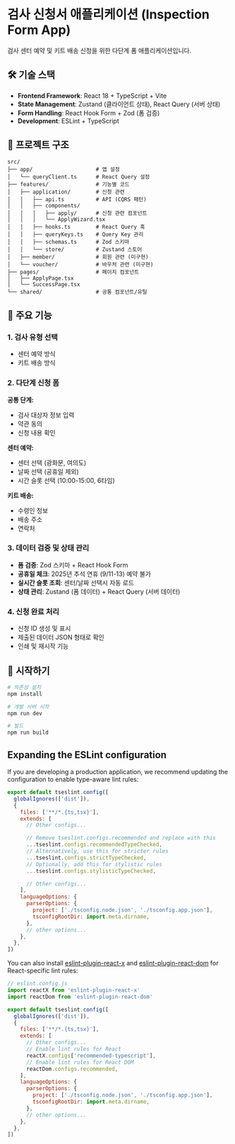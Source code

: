 # 검사 신청서 애플리케이션 (Inspection Form App)

검사 센터 예약 및 키트 배송 신청을 위한 다단계 폼 애플리케이션입니다.

## 🛠️ 기술 스택

- **Frontend Framework**: React 18 + TypeScript + Vite
- **State Management**: Zustand (클라이언트 상태), React Query (서버 상태)
- **Form Handling**: React Hook Form + Zod (폼 검증)
- **Development**: ESLint + TypeScript

## 📁 프로젝트 구조

```
src/
├── app/                    # 앱 설정
│   └── queryClient.ts      # React Query 설정
├── features/               # 기능별 코드
│   ├── application/        # 신청 관련
│   │   ├── api.ts          # API (CQRS 패턴)
│   │   ├── components/
│   │   │   ├── apply/      # 신청 관련 컴포넌트
│   │   │   └── ApplyWizard.tsx
│   │   ├── hooks.ts        # React Query 훅
│   │   ├── queryKeys.ts    # Query Key 관리
│   │   ├── schemas.ts      # Zod 스키마
│   │   └── store/          # Zustand 스토어
│   ├── member/             # 회원 관련 (미구현)
│   └── voucher/            # 바우처 관련 (미구현)
├── pages/                  # 페이지 컴포넌트
│   ├── ApplyPage.tsx
│   └── SuccessPage.tsx
└── shared/                 # 공통 컴포넌트/유틸
```

## 🎯 주요 기능

### 1. 검사 유형 선택
- 센터 예약 방식
- 키트 배송 방식

### 2. 다단계 신청 폼
**공통 단계:**
- 검사 대상자 정보 입력
- 약관 동의
- 신청 내용 확인

**센터 예약:**
- 센터 선택 (광화문, 여의도)
- 날짜 선택 (공휴일 제외)
- 시간 슬롯 선택 (10:00-15:00, 6타임)

**키트 배송:**
- 수령인 정보
- 배송 주소
- 연락처

### 3. 데이터 검증 및 상태 관리
- **폼 검증**: Zod 스키마 + React Hook Form
- **공휴일 체크**: 2025년 추석 연휴 (9/11-13) 예약 불가
- **실시간 슬롯 조회**: 센터/날짜 선택시 자동 로드
- **상태 관리**: Zustand (폼 데이터) + React Query (서버 데이터)

### 4. 신청 완료 처리
- 신청 ID 생성 및 표시
- 제출된 데이터 JSON 형태로 확인
- 인쇄 및 재시작 기능

## 🚀 시작하기

```bash
# 의존성 설치
npm install

# 개발 서버 시작
npm run dev

# 빌드
npm run build
```

## Expanding the ESLint configuration

If you are developing a production application, we recommend updating the configuration to enable type-aware lint rules:

```js
export default tseslint.config([
  globalIgnores(['dist']),
  {
    files: ['**/*.{ts,tsx}'],
    extends: [
      // Other configs...

      // Remove tseslint.configs.recommended and replace with this
      ...tseslint.configs.recommendedTypeChecked,
      // Alternatively, use this for stricter rules
      ...tseslint.configs.strictTypeChecked,
      // Optionally, add this for stylistic rules
      ...tseslint.configs.stylisticTypeChecked,

      // Other configs...
    ],
    languageOptions: {
      parserOptions: {
        project: ['./tsconfig.node.json', './tsconfig.app.json'],
        tsconfigRootDir: import.meta.dirname,
      },
      // other options...
    },
  },
])
```

You can also install [eslint-plugin-react-x](https://github.com/Rel1cx/eslint-react/tree/main/packages/plugins/eslint-plugin-react-x) and [eslint-plugin-react-dom](https://github.com/Rel1cx/eslint-react/tree/main/packages/plugins/eslint-plugin-react-dom) for React-specific lint rules:

```js
// eslint.config.js
import reactX from 'eslint-plugin-react-x'
import reactDom from 'eslint-plugin-react-dom'

export default tseslint.config([
  globalIgnores(['dist']),
  {
    files: ['**/*.{ts,tsx}'],
    extends: [
      // Other configs...
      // Enable lint rules for React
      reactX.configs['recommended-typescript'],
      // Enable lint rules for React DOM
      reactDom.configs.recommended,
    ],
    languageOptions: {
      parserOptions: {
        project: ['./tsconfig.node.json', './tsconfig.app.json'],
        tsconfigRootDir: import.meta.dirname,
      },
      // other options...
    },
  },
])
```
